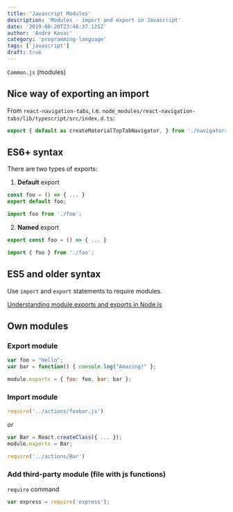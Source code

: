 ```yaml
---
title: 'Javascript Modules'
description: 'Modules - import and export in Javascript'
date: '2019-08-20T23:46:37.121Z'
author: 'André Kovac'
category: 'programming-language'
tags: ['javascript']
draft: true
---
```


`Common.js` (modules)

## Nice way of exporting an import

From `react-navigation-tabs`, i.e. `node_modules/react-navigation-tabs/lib/typescript/src/index.d.ts`:

```js
export { default as createMaterialTopTabNavigator, } from './navigators/createMaterialTopTabNavigator';
```

## ES6+ syntax

There are two types of exports:

1. **Default** export

  ```js
  const foo = () => { ... }
  export default foo;
  ```

  ```js
  import foo from './foo';
  ```

2. **Named** export

  ```js
  export const foo = () => { ... }
  ```

  ```js
  import { foo } from './foo';
  ```

## ES5 and older syntax

Use `import` and `export` statements to require modules.

[Understanding module.exports and exports in Node.js](http://www.sitepoint.com/understanding-module-exports-exports-node-js/)

## Own modules

### Export module

```js
var foo = "Hello";
var bar = function() { console.log("Amazing!" };

module.exports = { foo: foo, bar: bar };
```

### Import module

```js
require('../actions/foobar.js')
```

_or_

```js
var Bar = React.createClass({ ... });
module.exports = Bar;
```

```js
require('../actions/Bar')
```

### Add third-party module (file with js functions)

`require` command

```js
var express = require('express');
```